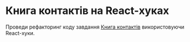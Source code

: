 # Книга контактів на React-хуках

Проведи рефакторинг коду завдання
[Книга контактів](https://github.com/goitacademy/react-homework/blob/master/homework-02/phonebook/README.ua.md)
використовуючи React-хуки.
